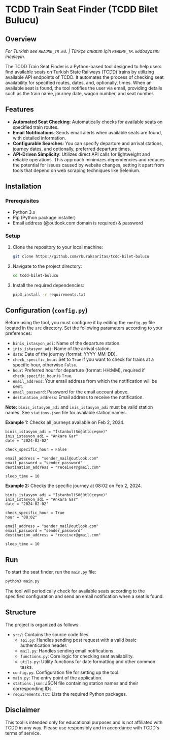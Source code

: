 
# TCDD Train Seat Finder (TCDD Bilet Bulucu)

## Overview
<em>For Turkish see `README_TR.md`. | Türkçe anlatım için `README_TR.md`dosyasını inceleyin.</em>

The TCDD Train Seat Finder is a Python-based tool designed to help users find available seats on Turkish State Railways (TCDD) trains by utilizing available API endpoints of TCDD. It automates the process of checking seat availability for specified routes, dates, and, optionally, times. When an available seat is found, the tool notifies the user via email, providing details such as the train name, journey date, wagon number, and seat number.

## Features
- **Automated Seat Checking**: Automatically checks for available seats on specified train routes.
- **Email Notifications**: Sends email alerts when available seats are found, with detailed information.
- **Configurable Searches**: You can specify departure and arrival stations, journey dates, and optionally, preferred departure times.
- **API-Driven Simplicity**: Utilizes direct API calls for lightweight and reliable operations. This approach minimizes dependencies and reduces the potential for issues caused by website changes, setting it apart from tools that depend on web scraping techniques like Selenium.

## Installation

### Prerequisites
- Python 3.x
- Pip (Python package installer)
- Email address (@outlook.com domain is required) & password

### Setup
1. Clone the repository to your local machine:
   ```sh
   git clone https://github.com/rburaksaritas/tcdd-bilet-bulucu
   ```
2. Navigate to the project directory:
   ```sh
   cd tcdd-bilet-bulucu
   ```
3. Install the required dependencies:
   ```sh
   pip3 install -r requirements.txt
   ``` 


## Configuration (`config.py`)
Before using the tool, you must configure it by editing the `config.py` file located in the `src` directory. Set the following parameters according to your preferences:

- `binis_istasyon_adi`: Name of the departure station.
- `inis_istasyon_adi`: Name of the arrival station.
- `date`: Date of the journey (format: YYYY-MM-DD).
- `check_specific_hour`: Set to `True` if you want to check for trains at a specific hour, otherwise `False`.
- `hour`: Preferred hour for departure (format: HH:MM), required if `check_specific_hour` is `True`.
- `email_address`: Your email address from which the notification will be sent.
- `email_password`: Password for the email account above.
- `destination_address`: Email address to receive the notification.

**Note:**  `binis_istasyon_adi` and `inis_istasyon_adi` must be valid station names. See `stations.json` file for available station names.

**Example 1:** Checks all journeys available on Feb 2, 2024. 
```
binis_istasyon_adi = "İstanbul(Söğütlüçeşme)"
inis_istasyon_adi = "Ankara Gar"
date = "2024-02-02"

check_specific_hour = False

email_address = "sender_mail@outlook.com" 
email_password = "sender_password"
destination_address = "receiver@gmail.com"

sleep_time = 10
```
**Example 2:** Checks the specific journey at 08:02 on Feb 2, 2024. 
```
binis_istasyon_adi = "İstanbul(Söğütlüçeşme)"
inis_istasyon_adi = "Ankara Gar"
date = "2024-02-02"

check_specific_hour = True
hour = "08:02"

email_address = "sender_mail@outlook.com" 
email_password = "sender_password"
destination_address = "receiver@gmail.com"

sleep_time = 10
```

## Run
To start the seat finder, run the `main.py` file:
```sh
python3 main.py
```

The tool will periodically check for available seats according to the specified configuration and send an email notification when a seat is found.

## Structure
The project is organized as follows:
- `src/`: Contains the source code files.
  - `api.py`: Handles sending post request with a valid basic authentication header. 
  - `mail.py`: Handles sending email notifications.
  - `functions.py`: Core logic for checking seat availability.
  - `utils.py`: Utility functions for date formatting and other common tasks.
- `config.py`: Configuration file for setting up the tool.
- `main.py`: The entry point of the application.
- `stations.json`: JSON file containing station names and their corresponding IDs.
- `requirements.txt`: Lists the required Python packages.

## Disclaimer
This tool is intended only for educational purposes and is not affiliated with TCDD in any way. Please use responsibly and in accordance with TCDD's terms of service.

